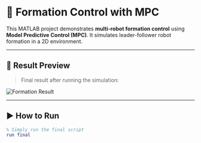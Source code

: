 # 🧭 Formation Control with MPC

This MATLAB project demonstrates **multi-robot formation control** using **Model Predictive Control (MPC)**. It simulates leader-follower robot formation in a 2D environment.

---

## 📸 Result Preview

> Final result after running the simulation:

![Formation Result](https://github.com/caesar1457/Formation-Control-with-MPC/raw/main/final_1.jpg)

---

## ▶️ How to Run

```matlab
% Simply run the final script
run final
